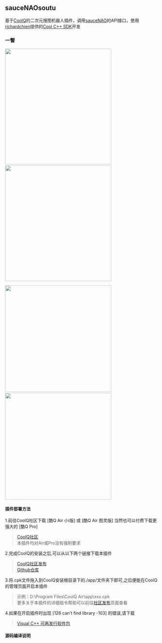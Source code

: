 ## sauceNAOsoutu
基于[CoolQ](https://cqp.cc/t/23253)的二次元搜图机器人插件，调用[sauceNAO](https://saucenao.com/)的API接口，使用[richardchien](https://github.com/richardchien)提供的[Cool C++ SDK](https://cqcppsdk.cqp.moe/guide/)开发  



### 一瞥
<img src="https://github.com/QiJieH/sauceNAOsoutu/raw/master/READMEIMG/IMG_20200415_180348.jpg" height="380" width="350" />&nbsp;<img src="https://github.com/QiJieH/sauceNAOsoutu/raw/master/READMEIMG/IMG_20200415_181414.jpg" height="380" width="350" />  

<img src="https://github.com/QiJieH/sauceNAOsoutu/raw/master/READMEIMG/IMG_20200415_181318.jpg" width="350" />&nbsp;<img src="https://github.com/QiJieH/sauceNAOsoutu/raw/master/READMEIMG/IMG_20200415_181609.jpg" width="350" height="350" />



#### 插件部署方法  

1.前往CoolQ社区下载 [酷Q Air 小i版] 或 [酷Q Air 图灵版] 当然也可以付费下载更强大的 [酷Q Pro]  
>[CoolQ社区](https://cqp.cc/t/23253)  
>本插件均对Air或Pro没有强制要求  

2.完成CoolQ的安装之后,可以从以下两个链接下载本插件
>[CoolQ社区发布](https://cqp.cc/t/48345)  
>[Github仓库](https://raw.githubusercontent.com/QiJieH/sauceNAOsoutu/master/cpk/io.github.qijieh.saucenaosoutu.cpk)  

3.将.cpk文件拖入到CoolQ安装根目录下的./app/文件夹下即可,之后便能在CoolQ的管理页面开启本插件
>示例：D:\Program Files\CoolQ Air\app\xxx.cpk  
>更多关于本插件的详细指令帮助可以前往[社区发布](https://cqp.cc/t/48345)页面查看  

4.如果在开启插件时出现  [126 can't find library -103]  的错误,请下载  
>[Visual C++ 可再发行软件包](https://aka.ms/vs/16/release/vc_redist.x86.exe)  
  
  

#### 源码编译说明  
